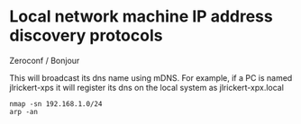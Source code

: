 # Local network machine IP address discovery protocols

Zeroconf / Bonjour

This will broadcast its dns name using mDNS. For example, if a PC is named jlrickert-xps it will register its dns on the local system as jlrickert-xpx.local

```
nmap -sn 192.168.1.0/24
arp -an
```
